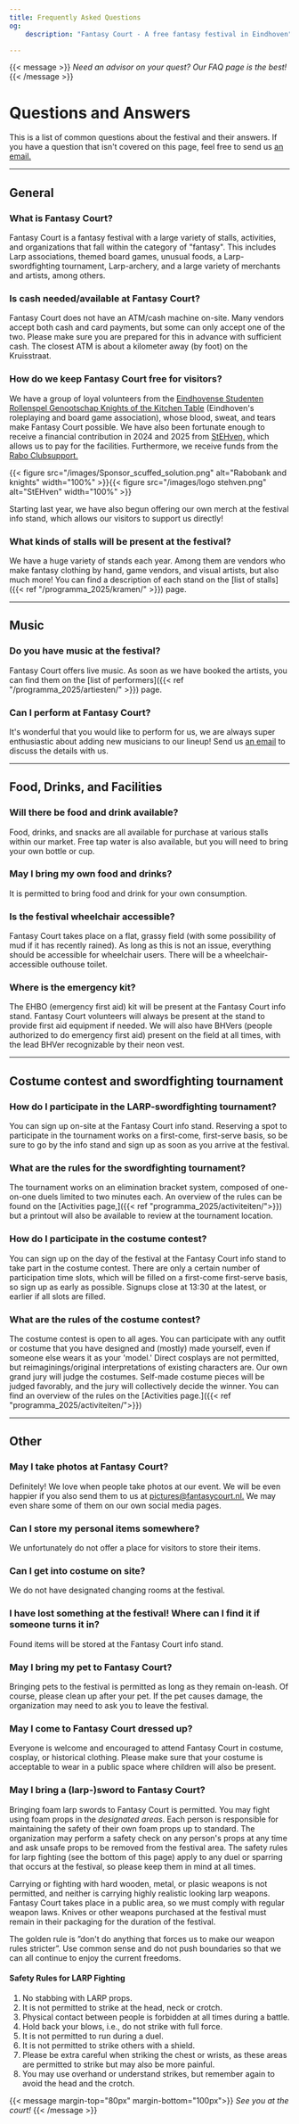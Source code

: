 ```yaml
---
title: Frequently Asked Questions
og:
    description: "Fantasy Court - A free fantasy festival in Eindhoven"

---
```


{{< message >}}
_Need an advisor on your quest?_
_Our FAQ page is the best!_
{{< /message >}}

#  Questions and Answers
This is a list of common questions about the festival and their answers. If you have a question that isn't covered on this page, feel free to send us [an email.](mailto:organisatie@fantasycourt.nl?subject=Question)

---
## **General**
### What is Fantasy Court?
Fantasy Court is a fantasy festival with a large variety of stalls, activities, and organizations that fall within the category of "fantasy". This includes Larp associations, themed board games, unusual foods, a Larp-swordfighting tournament, Larp-archery, and a large variety of merchants and artists, among others.

### Is cash needed/available at Fantasy Court?
Fantasy Court does not have an ATM/cash machine on-site. Many vendors accept both cash and card payments, but some can only accept one of the two. Please make sure you are prepared for this in advance with sufficient cash. The closest ATM is about a kilometer away (by foot) on the Kruisstraat. 

### How do we keep Fantasy Court free for visitors?
We have a group of loyal volunteers from the [Eindhovense Studenten Rollenspel Genootschap Knights of the Kitchen Table](https://kotkt.nl) (Eindhoven's roleplaying and board game association), whose blood, sweat, and tears make Fantasy Court possible. We have also been fortunate enough to receive a financial contribution in 2024 and 2025 from [StEHven,](https://stehven.nl/en/en-home/) which allows us to pay for the facilities. Furthermore, we receive funds from the [Rabo Clubsupport.](https://www.rabobank.nl/leden/clubsupport)

{{< figure src="/images/Sponsor_scuffed_solution.png" alt="Rabobank and knights" width="100%" >}}{{< figure src="/images/logo stehven.png" alt="StEHven" width="100%" >}}


Starting last year, we have also begun offering our own merch at the festival info stand, which allows our visitors to support us directly!

### What kinds of stalls will be present at the festival?
We have a huge variety of stands each year. Among them are vendors who make fantasy clothing by hand, game vendors, and visual artists, but also much more! You can find a description of each stand on the [list of stalls]({{< ref "/programma_2025/kramen/" >}}) page.

---
## **Music**
### Do you have music at the festival?
Fantasy Court offers live music. As soon as we have booked the artists, you can find them on the [list of performers]({{< ref "/programma_2025/artiesten/" >}}) page.

### Can I perform at Fantasy Court?
It's wonderful that you would like to perform for us, we are always super enthusiastic about adding new musicians to our lineup! Send us [an email](mailto:fc@kotkt.nl) to discuss the details with us.

---
## **Food, Drinks, and Facilities**
### Will there be food and drink available?
Food, drinks, and snacks are all available for purchase at various stalls within our market. Free tap water is also available, but you will need to bring your own bottle or cup.

### May I bring my own food and drinks?
It is permitted to bring food and drink for your own consumption.

### Is the festival wheelchair accessible?
Fantasy Court takes place on a flat, grassy field (with some possibility of mud if it has recently rained). As long as this is not an issue, everything should be accessible for wheelchair users. There will be a wheelchair-accessible outhouse toilet.

### Where is the emergency kit?
The EHBO (emergency first aid) kit will be present at the Fantasy Court info stand. Fantasy Court volunteers will always be present at the stand to provide first aid equipment if needed. We will also have BHVers (people authorized to do emergency first aid) present on the field at all times, with the lead BHVer recognizable by their neon vest.

---
## **Costume contest and swordfighting tournament**
### How do I participate in the LARP-swordfighting tournament?
You can sign up on-site at the Fantasy Court info stand. Reserving a spot to participate in the tournament works on a first-come, first-serve basis, so be sure to go by the info stand and sign up as soon as you arrive at the festival.

### What are the rules for the swordfighting tournament?
The tournament works on an elimination bracket system, composed of one-on-one duels limited to two minutes each. An overview of the rules can be found on the [Activities page,]({{< ref "programma_2025/activiteiten/">}}) but a printout will also be available to review at the tournament location.

### How do I participate in the costume contest?
You can sign up on the day of the festival at the Fantasy Court info stand to take part in the costume contest. There are only a certain number of participation time slots, which will be filled on a first-come first-serve basis, so sign up as early as possible. Signups close at 13:30 at the latest, or earlier if all slots are filled.

### What are the rules of the costume contest?
The costume contest is open to all ages. You can participate with any outfit or costume that you have designed and (mostly) made yourself, even if someone else wears it as your 'model.' Direct cosplays are not permitted, but reimaginings/original interpretations of existing characters are. Our own grand jury will judge the costumes. Self-made costume pieces will be judged favorably, and the jury will collectively decide the winner.
You can find an overview of the rules on the [Activities page.]({{< ref "programma_2025/activiteiten/">}})

---
## **Other**

### May I take photos at Fantasy Court?
Definitely! We love when people take photos at our event. We will be even happier if you also send them to us at [pictures@fantasycourt.nl.](mailto:pictures@fantasycourt.nl) We may even share some of them on our own social media pages.

### Can I store my personal items somewhere?
We unfortunately do not offer a place for visitors to store their items.

### Can I get into costume on site?
We do not have designated changing rooms at the festival.

### I have lost something at the festival! Where can I find it if someone turns it in?
Found items will be stored at the Fantasy Court info stand.

### May I bring my pet to Fantasy Court?
Bringing pets to the festival is permitted as long as they remain on-leash. Of course, please clean up after your pet. If the pet causes damage, the organization may need to ask you to leave the festival.

### May I come to Fantasy Court dressed up?
Everyone is welcome and encouraged to attend Fantasy Court in costume, cosplay, or historical clothing. Please make sure that your costume is acceptable to wear in a public space where children will also be present.

### May I bring a (larp-)sword to Fantasy Court?
Bringing foam larp swords to Fantasy Court is permitted. You may fight using foam props in the *designated areas*. Each person is responsible for maintaining the safety of their own foam props up to standard. The organization may perform a safety check on any person's props at any time and ask unsafe props to be removed from the festival area. The safety rules for larp fighting (see the bottom of this page) apply to any duel or sparring that occurs at the festival, so please keep them in mind at all times.

Carrying or fighting with hard wooden, metal, or plasic weapons is not permitted, and neither is carrying highly realistic looking larp weapons. Fantasy Court takes place in a public area, so we must comply with regular weapon laws. Knives or other weapons purchased at the festival must remain in their packaging for the duration of the festival.

The golden rule is ”don't do anything that forces us to make our weapon rules stricter”. Use common sense and do not push boundaries so that we can all continue to enjoy the current freedoms.

#### Safety Rules for LARP Fighting
1. No stabbing with LARP props.
2. It is not permitted to strike at the head, neck or crotch.
3. Physical contact between people is forbidden at all times during a battle.
4. Hold back your blows, i.e., do not strike with full force.
5. It is not permitted to run during a duel.
6. It is not permitted to strike others with a shield.
7. Please be extra careful when striking the chest or wrists, as these areas are permitted to strike but may also be more painful.
8. You may use overhand or understand strikes, but remember again to avoid the head and the crotch.





{{< message margin-top="80px" margin-bottom="100px">}}
_See you at the court!_
{{< /message >}}